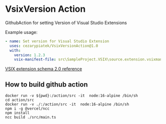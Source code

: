 # VsixVersion Action
GithubAction for setting Version of Visual Studio Extensions


Example usage:

```yml
- name: Set version for Visual Studio Extension
  uses: cezarypiatek/VsixVersionAction@1.0
  with:
    version: 1.2.3  
    vsix-manifest-file: src\SampleProject.VSIX\source.extension.vsixmanifest
```

[VSIX extension schema 2.0 reference](https://docs.microsoft.com/en-us/visualstudio/extensibility/vsix-extension-schema-2-0-reference?view=vs-2019)


## How to build github action

```
docker run -v ${pwd}:/action/src -it  node:16-alpine /bin/sh
cd action/src
docker run -v ./:/action/src -it  node:16-alpine /bin/sh
npm i -g @vercel/ncc
npm install
ncc build ./src/main.ts
```